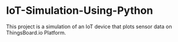 # IoT-Simulation-Using-Python
This project is a simulation of an IoT device that plots sensor data on ThingsBoard.io Platform.
